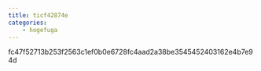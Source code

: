 ```yaml
---
title: ticf42874e
categories:
    - hogefuga
---
```

fc47f52713b253f2563c1ef0b0e6728fc4aad2a38be3545452403162e4b7e94d